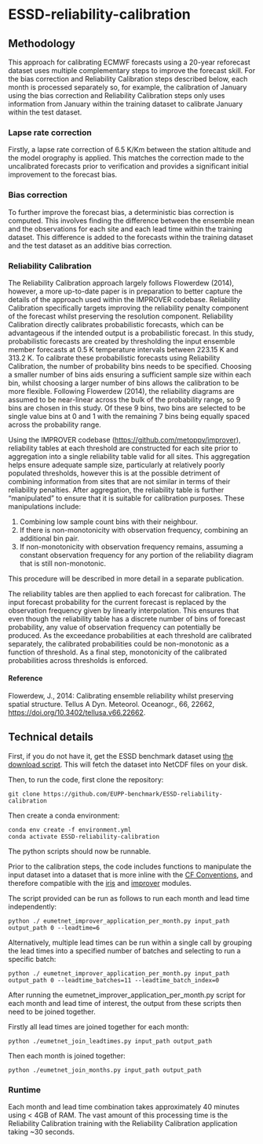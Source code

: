 # ESSD-reliability-calibration

## Methodology

This approach for calibrating ECMWF forecasts using a 20-year reforecast dataset uses multiple complementary steps to improve the forecast skill. For the bias correction and Reliability Calibration steps described below, each month is processed separately so, for example, the calibration of January using the bias correction and Reliability Calibration steps only uses information from January within the training dataset to calibrate January within the test dataset.

### Lapse rate correction
Firstly, a lapse rate correction of 6.5 K/Km between the station altitude and the model orography is applied. This matches the correction made to the uncalibrated forecasts prior to verification and provides a significant initial improvement to the forecast bias.

### Bias correction
To further improve the forecast bias, a deterministic bias correction is computed. This involves finding the difference between the ensemble mean and the observations for each site and each lead time within the training dataset. This difference is added to the forecasts within the training dataset and the test dataset as an additive bias correction.

### Reliability Calibration
The Reliability Calibration approach largely follows Flowerdew (2014), however, a more up-to-date paper is in preparation to better capture the details of the approach used within the IMPROVER codebase. Reliability Calibration specifically targets improving the reliability penalty component of the forecast whilst preserving the resolution component. Reliability Calibration directly calibrates probabilistic forecasts, which can be advantageous if the intended output is a probabilistic forecast. In this study, probabilistic forecasts are created by thresholding the input ensemble member forecasts at 0.5 K temperature intervals between 223.15 K and 313.2 K. To calibrate these probabilistic forecasts using Reliability Calibration, the number of probability bins needs to be specified. Choosing a smaller number of bins aids ensuring a sufficient sample size within each bin, whilst choosing a larger number of bins allows the calibration to be more flexible. Following Flowerdew (2014), the reliability diagrams are assumed to be near-linear across the bulk of the probability range, so 9 bins are chosen in this study. Of these 9 bins, two bins are selected to be single value bins at 0 and 1 with the remaining 7 bins being equally spaced across the probability range.

Using the IMPROVER codebase (https://github.com/metoppv/improver), reliability tables at each threshold are constructed for each site prior to aggregation into a single reliability table valid for all sites. This aggregation helps ensure adequate sample size, particularly at relatively poorly populated thresholds, however this is at the possible detriment of combining information from sites that are not similar in terms of their reliability penalties. After aggregation, the reliability table is further “manipulated” to ensure that it is suitable for calibration purposes. These manipulations include:

1.	Combining low sample count bins with their neighbour.
2.	If there is non-monotonicity with observation frequency, combining an additional bin pair.
3.	If non-monotonicity with observation frequency remains, assuming a constant observation frequency for any portion of the reliability diagram that is still non-monotonic.

This procedure will be described in more detail in a separate publication.

The reliability tables are then applied to each forecast for calibration. The input forecast probability for the current forecast is replaced by the observation frequency given by linearly interpolation. This ensures that even though the reliability table has a discrete number of bins of forecast probability, any value of observation frequency can potentially be produced. As the exceedance probabilities at each threshold are calibrated separately, the calibrated probabilities could be non-monotonic as a function of threshold. As a final step, monotonicity of the calibrated probabilities across thresholds is enforced.

#### Reference
Flowerdew, J., 2014: Calibrating ensemble reliability whilst preserving spatial structure. Tellus A Dyn. Meteorol. Oceanogr., 66, 22662, https://doi.org/10.3402/tellusa.v66.22662.


## Technical details

First, if you do not have it, get the ESSD benchmark dataset using [the download script](https://github.com/EUPP-benchmark/ESSD-benchmark-datasets). This will fetch the dataset into NetCDF files on your disk.

Then, to run the code, first clone the repository:

```
git clone https://github.com/EUPP-benchmark/ESSD-reliability-calibration
```

Then create a conda environment:

```
conda env create -f environment.yml
conda activate ESSD-reliability-calibration
```

The python scripts should now be runnable.

Prior to the calibration steps, the code includes functions to manipulate the input dataset into a dataset that is more inline with the [CF Conventions](https://cfconventions.org/), and therefore compatible with the [iris](https://scitools-iris.readthedocs.io/en/latest/) and [improver](https://improver.readthedocs.io/en/latest/) modules.

The script provided can be run as follows to run each month and lead time independently:
```
python ./ eumetnet_improver_application_per_month.py input_path output_path 0 --leadtime=6
```

Alternatively, multiple lead times can be run within a single call by grouping the lead times into a specified number of batches and selecting to run a specific batch:
```
python ./ eumetnet_improver_application_per_month.py input_path output_path 0 --leadtime_batches=11 --leadtime_batch_index=0
```

After running the eumetnet_improver_application_per_month.py script for each month and lead time of interest, the output from these scripts then need to be joined together.

Firstly all lead times are joined together for each month:
```
python ./eumetnet_join_leadtimes.py input_path output_path
```

Then each month is joined together:
```
python ./eumetnet_join_months.py input_path output_path
```

### Runtime
Each month and lead time combination takes approximately 40 minutes using < 4GB of RAM. The vast amount of this processing time is the Reliability Calibration training with the Reliability Calibration application taking ~30 seconds.

